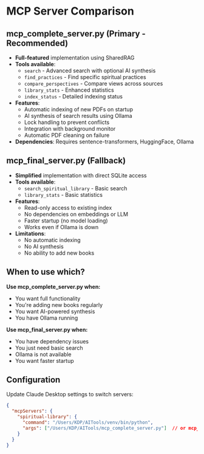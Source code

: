# MCP Server Comparison

## mcp_complete_server.py (Primary - Recommended)
- **Full-featured** implementation using SharedRAG
- **Tools available**: 
  - `search` - Advanced search with optional AI synthesis
  - `find_practices` - Find specific spiritual practices
  - `compare_perspectives` - Compare views across sources
  - `library_stats` - Enhanced statistics
  - `index_status` - Detailed indexing status
- **Features**:
  - Automatic indexing of new PDFs on startup
  - AI synthesis of search results using Ollama
  - Lock handling to prevent conflicts
  - Integration with background monitor
  - Automatic PDF cleaning on failure
- **Dependencies**: Requires sentence-transformers, HuggingFace, Ollama

## mcp_final_server.py (Fallback)
- **Simplified** implementation with direct SQLite access
- **Tools available**:
  - `search_spiritual_library` - Basic search
  - `library_stats` - Basic statistics
- **Features**:
  - Read-only access to existing index
  - No dependencies on embeddings or LLM
  - Faster startup (no model loading)
  - Works even if Ollama is down
- **Limitations**:
  - No automatic indexing
  - No AI synthesis
  - No ability to add new books

## When to use which?

**Use mcp_complete_server.py when:**
- You want full functionality
- You're adding new books regularly
- You want AI-powered synthesis
- You have Ollama running

**Use mcp_final_server.py when:**
- You have dependency issues
- You just need basic search
- Ollama is not available
- You want faster startup

## Configuration

Update Claude Desktop settings to switch servers:
```json
{
  "mcpServers": {
    "spiritual-library": {
      "command": "/Users/KDP/AITools/venv/bin/python",
      "args": ["/Users/KDP/AITools/mcp_complete_server.py"]  // or mcp_final_server.py
    }
  }
}
```